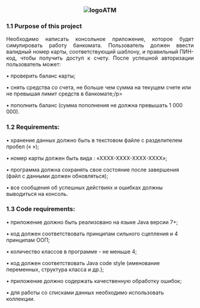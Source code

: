 <!DOCTYPE html>
<html>
 <head>
 </head> 
<body>
<h3><p align="center"><img src=https://user-images.githubusercontent.com/88191742/203301381-088a2855-e24e-411c-955c-6fa0da3da4a8.PNG alt="logo">ATM</h3></p>
<h3>1.1	Purpose of this project</h3>
<p align="justify">
Необходимо написать консольное приложение, которое будет симулировать работу банкомата.
Пользователь должен ввести валидный номер карты, соответствующий шаблону, и правильный ПИН-код, чтобы получить доступ к счету. После успешной авторизации пользователь может:
<p>•	проверить баланс карты;</p>
<p>•	снять средства со счета, не больше чем сумма на текущем счете или не превышая лимит средств в банкомате;/p>
<p>•	пополнить баланс (сумма пополнения не должна превышать 1 000 000).</p>


<h3>1.2	Requirements:</h3>
<p align="justify">
<p>•	хранение данных должно быть в текстовом файле с разделителем пробел (« »);</p>
<p>•	номер карты должен быть вида : «ХХХХ-ХХХХ-ХХХХ-ХХХХ»;</p>
<p>•	программа должна сохранять свое состояние после завершения (файл с данными должен обновляться);</p>
<p>•	все сообщения об успешных действиях и ошибках должны выводиться на консоль.</p>

</p>

<h3>1.3	Code requirements:</h3>
<p align="justify"> 
<p>•	приложение должно быть реализовано на языке Java версии 7+;</p>
<p>•	код должен соответствовать принципам сильного сцепления и 4 принципам ООП;</p>
<p>•	количество классов в программе - не меньше 4;</p>
<p>•	код должен соответствовать Java code style (именование переменных, структура класса и др.);</p>
<p>•	приложение должно содержать качественную обработку ошибок;</p>
<p>•	для работы со списками данных необходимо использовать коллекции.</p>

</p>
</body>
</html>
